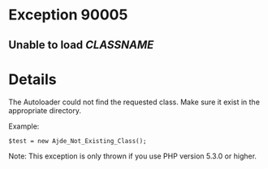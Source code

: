 # Exception 90005 #
## Unable to load _CLASSNAME_ ##

# Details #

The Autoloader could not find the requested class. Make sure it exist in the appropriate directory.

Example:
```
$test = new Ajde_Not_Existing_Class();
```

Note:
This exception is only thrown if you use PHP version 5.3.0 or higher.